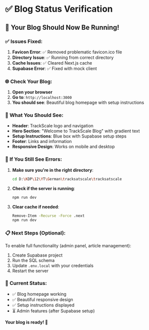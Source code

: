 # ✅ Blog Status Verification

## 🎉 Your Blog Should Now Be Running!

### ✅ **Issues Fixed:**
1. **Favicon Error**: ✅ Removed problematic favicon.ico file
2. **Directory Issue**: ✅ Running from correct directory
3. **Cache Issues**: ✅ Cleared Next.js cache
4. **Supabase Error**: ✅ Fixed with mock client

### 🌐 **Check Your Blog:**
1. **Open your browser**
2. **Go to**: `http://localhost:3000`
3. **You should see**: Beautiful blog homepage with setup instructions

### 🎨 **What You Should See:**
- **Header**: TrackScale logo and navigation
- **Hero Section**: "Welcome to TrackScale Blog" with gradient text
- **Setup Instructions**: Blue box with Supabase setup steps
- **Footer**: Links and information
- **Responsive Design**: Works on mobile and desktop

### 🔧 **If You Still See Errors:**

1. **Make sure you're in the right directory**:
   ```bash
   cd D:\KDP\12\YT\German\tracksatscale\tracksatscale
   ```

2. **Check if the server is running**:
   ```bash
   npm run dev
   ```

3. **Clear cache if needed**:
   ```bash
   Remove-Item -Recurse -Force .next
   npm run dev
   ```

### 📋 **Next Steps (Optional):**
To enable full functionality (admin panel, article management):
1. Create Supabase project
2. Run the SQL schema
3. Update `.env.local` with your credentials
4. Restart the server

### 🎯 **Current Status:**
- ✅ Blog homepage working
- ✅ Beautiful responsive design
- ✅ Setup instructions displayed
- ⏳ Admin features (after Supabase setup)

**Your blog is ready! 🚀**



